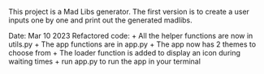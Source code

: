 This project is a Mad Libs generator. 
The first version is to create a user inputs one by one and print out the generated madlibs.

Date: Mar 10 2023
Refactored code: 
    + All the helper functions are now in utils.py 
    + The app functions are in app.py
    + The app now has 2 themes to choose from
    + The loader function is added to display an icon during waiting times
    + run app.py to run the app in your terminal

